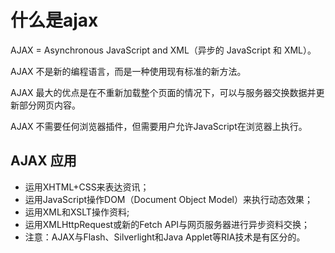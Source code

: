 # 什么是ajax

AJAX = Asynchronous JavaScript and XML（异步的 JavaScript 和 XML）。

AJAX 不是新的编程语言，而是一种使用现有标准的新方法。

AJAX 最大的优点是在不重新加载整个页面的情况下，可以与服务器交换数据并更新部分网页内容。

AJAX 不需要任何浏览器插件，但需要用户允许JavaScript在浏览器上执行。

## AJAX 应用

- 运用XHTML+CSS来表达资讯；
- 运用JavaScript操作DOM（Document Object Model）来执行动态效果；
- 运用XML和XSLT操作资料;
- 运用XMLHttpRequest或新的Fetch API与网页服务器进行异步资料交换；
- 注意：AJAX与Flash、Silverlight和Java Applet等RIA技术是有区分的。